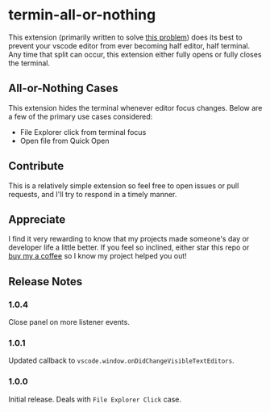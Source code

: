 # termin-all-or-nothing

This extension (primarily written to solve [this problem](https://github.com/microsoft/vscode/issues/131319)) does its best to prevent your vscode editor from ever becoming half editor, half terminal. Any time that split can occur,
this extension either fully opens or fully closes the terminal.

## All-or-Nothing Cases

This extension hides the terminal whenever editor focus changes.
Below are a few of the primary use cases considered:

 - File Explorer click from terminal focus
 - Open file from Quick Open
## Contribute

This is a relatively simple extension so feel free to open issues or
pull requests, and I'll try to respond in a timely manner.

## Appreciate

I find it very rewarding to know that my projects made someone's day or
developer life a little better. If you feel so inclined, either star this repo
or [buy my a coffee](https://paypal.me/sleepfrog) so I know my project helped
you out!

## Release Notes

### 1.0.4

Close panel on more listener events.

### 1.0.1

Updated callback to `vscode.window.onDidChangeVisibleTextEditors`.


### 1.0.0

Initial release. Deals with `File Explorer Click` case.

